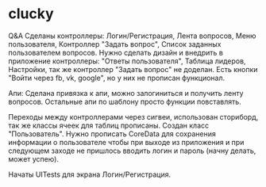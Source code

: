 # clucky
Q&amp;A
Сделаны контроллеры: Логин/Регистрация, Лента вопросов, Меню пользователя, Контроллер "Задать вопрос", Список заданных пользователем вопросов.
Нужно сделать дизайн и внедрить в приложение контроллеры: "Ответы пользователя", Таблица лидеров, Настройки, так же контроллер "Задать вопрос" не доделан.
Есть кнопки "Войти через fb, vk, google", но у них не прописан функционал.

Апи:
Сделана привязка к апи, можно залогиниться и получить ленту вопросов. Остальные апи по шаблону просто функции повставлять.

Переходы между контроллерами через сигвеи, использован сториборд, так же классы ячеек для таблиц прописаны. Создан класс "Пользователь". 
Нужно прописать CoreData для сохранения информации о пользователе чтобы при выходе из приложения и при следующем заходе не пришлось вводить логин и пароль (начну делать, может успею).

Начаты UITests для экрана Логин/Регистрация.
